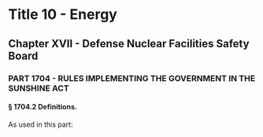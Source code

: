 
# Title 10 - Energy
## Chapter XVII - Defense Nuclear Facilities Safety Board
### PART 1704 - RULES IMPLEMENTING THE GOVERNMENT IN THE SUNSHINE ACT
#### § 1704.2 Definitions.

As used in this part:
